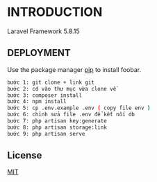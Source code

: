 # INTRODUCTION

Laravel Framework 5.8.15

## DEPLOYMENT

Use the package manager [pip](https://pip.pypa.io/en/stable/) to install foobar.

```bash
bước 1: git clone + link git
bước 2: cd vào thư mục vừa clone về
bước 3: composer install
bước 4: npm install
bước 5: cp .env.example .env ( copy file env )
bước 6: chỉnh sửa file .env để kết nối db
bước 7: php artisan key:generate
bước 8: php artisan storage:link
bước 9: php artisan serve
```

## License
[MIT](https://choosealicense.com/licenses/mit/)